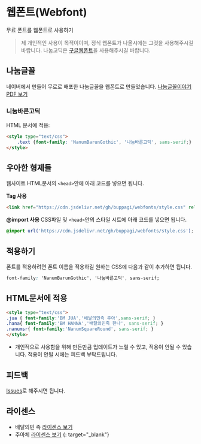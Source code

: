 # 웹폰트(Webfont)
무료 폰트를 웹폰트로 사용하기

> 제 개인적인 사용이 목적이이며, 정식 웹폰트가 나올시에는 그것을 사용해주시길  바랍니다.
나눔고딕은 [구글웹폰트][nanum]을 사용해주시길 바랍니다.

## 나눔글꼴 
네이버에서 만들어 무료로 배포한 나눔글꼴을 웹폰트로 만들었습니다.
[나눔글꼴이야기 PDF 보기][nanum story]


### 니눔바른고딕

HTML 문서에 적용:
```html
<style type="text/css">
	.text {font-family: 'NanumBarunGothic', '나눔바른고딕', sans-serif;}
</style>
```

## 우아한 형제들

웹사이트 HTML문서의 ``<head>``안에 아래 코드를 넣으면 됩니다.

**Tag 사용**
```html
<link href="https://cdn.jsdelivr.net/gh/buppagi/webfonts/style.css" rel="stylesheet" type="text/css" />
```

**@import 사용**
CSS파일 및 ``<head>``안의 스타일 시트에 아래 코드를 넣으면 됩니다.
```css
@import url('https://cdn.jsdelivr.net/gh/buppagi/webfonts/style.css');
```

## 적용하기
폰트를 적용하려면 폰트 이름을 적용하길 원하는 CSS에 다음과 같이 추가하면 됩니다.
```css
font-family: 'NanumBarunGothic', '나눔바른고딕', sans-serif;
```

## HTML문서에 적용
```html
<style type="text/css">
.jua { font-family:'BM JUA','배달의민족 주아',sans-serif; }
.hana{ font-family:'BM HANNA','배달의민족 한나', sans-serif; }
.nanumsr{ font-family:'NanumSquareRound', sans-serif; }
</style>
```

* 개인적으로 사용함을 위해 만든만큼 업데이트가 느릴 수 있고, 적용이 안될 수 있습니다.
적용이 안될 시에는 피드백 부탁드립니다.

## 피드백
[Issues][issues]로 해주시면 됩니다.

## 라이센스

- 배달의민 족 [라이센스 보기](https://github.com/buppagi/LICENSE/WOOWAHANLICENSE)
- 주아체 [라이센스 보기](https://help.naver.com/support/contents/contents.help?serviceNo=1074&categoryNo=3497) {: target="_blank"}

[nanum]: http://fonts.googleapis.com/earlyaccess/nanumgothic.css
[nanum story]: http://static.campaign.naver.com/0/hangeul/2014/doc/nanum_story.pdf
[issues]: https://github.com/buppagi/webfonts/issues
